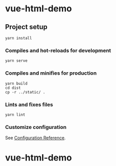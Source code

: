 # vue-html-demo

## Project setup
```
yarn install
```

### Compiles and hot-reloads for development
```
yarn serve
```

### Compiles and minifies for production
```
yarn build
cd dist
cp -r ../static/ .
```

### Lints and fixes files
```
yarn lint
```

### Customize configuration
See [Configuration Reference](https://cli.vuejs.org/config/).
# vue-html-demo
